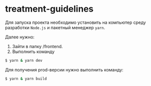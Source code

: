 # treatment-guidelines

Для запуска проекта необходимо установить на компьютер среду разработки `Node.js` и пакетный менеджер `yarn`.

Далее нужно:

1. Зайти в папку /frontend.
2. Выполнить команду

```bash
$ yarn & yarn dev
```

Для получения prod-версии нужно выполнить команду:

```bash
$ yarn & yarn build
```
